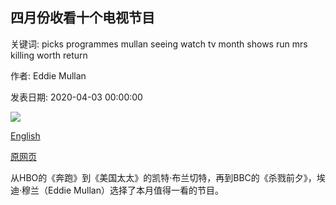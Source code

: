 ## 四月份收看十个电视节目

关键词: picks programmes mullan seeing watch tv month shows run mrs killing worth return

作者: Eddie Mullan

发表日期: 2020-04-03 00:00:00

![](https://ichef.bbci.co.uk/wwfeatures/live/624_351/images/live/p0/88/k7/p088k7b0.jpg)

[English](Ten%20TV%20shows%20to%20watch%20in%20April.md)

[原网页](https://www.bbc.com/culture/story/20200403-ten-tv-shows-to-watch-in-april)

从HBO的《奔跑》到《美国太太》的凯特·布兰切特，再到BBC的《杀戮前夕》，埃迪·穆兰（Eddie Mullan）选择了本月值得一看的节目。